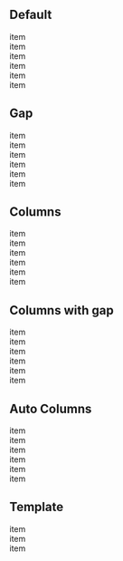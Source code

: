 <script lang="ts">
	import Grid from '$lib/components/Grid.svelte';
	import Preview from '$lib/components/Preview.svelte';
</script>

## Default

<Preview>
  <Grid>
    <div class="border">item</div>
    <div class="border">item</div>
    <div class="border">item</div>
    <div class="border">item</div>
    <div class="border">item</div>
    <div class="border">item</div>
  </Grid>
</Preview>

## Gap

<Preview>
  <Grid gap={8}>
    <div class="border">item</div>
    <div class="border">item</div>
    <div class="border">item</div>
    <div class="border">item</div>
    <div class="border">item</div>
    <div class="border">item</div>
  </Grid>
</Preview>

## Columns

<Preview>
  <Grid columns={4}>
    <div class="border">item</div>
    <div class="border">item</div>
    <div class="border">item</div>
    <div class="border">item</div>
    <div class="border">item</div>
    <div class="border">item</div>
  </Grid>
</Preview>

## Columns with gap

<Preview>
  <Grid columns={4} gap={8}>
    <div class="border">item</div>
    <div class="border">item</div>
    <div class="border">item</div>
    <div class="border">item</div>
    <div class="border">item</div>
    <div class="border">item</div>
  </Grid>
</Preview>

## Auto Columns

<Preview>
  <Grid autoColumns="160px" gap={8}>
    <div class="border">item</div>
    <div class="border">item</div>
    <div class="border">item</div>
    <div class="border">item</div>
    <div class="border">item</div>
    <div class="border">item</div>
  </Grid>
</Preview>

## Template

<Preview>
  <Grid template="auto 1fr auto" gap={8}>
    <div class="border">item</div>
    <div class="border">item</div>
    <div class="border">item</div>
  </Grid>
</Preview>
